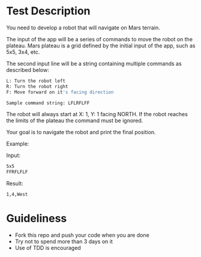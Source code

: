 # Test Description

You need to develop a robot that will navigate on Mars terrain.

The input of the app will be a series of commands to move the robot on the plateau.
Mars plateau is a grid defined by the initial input of the app, such as 5x5, 3x4, etc.

The second input line will be a string containing multiple commands as described below:

```bash
L: Turn the robot left
R: Turn the robot right
F: Move forward on it's facing direction
```
 
```bash
Sample command string: LFLRFLFF
```

The robot will always start at X: 1, Y: 1 facing NORTH.
If the robot reaches the limits of the plateau the command must be ignored.

Your goal is to navigate the robot and print the final position.

Example:

Input:

```bash
5x5
FFRFLFLF
```
 
Result:

```bash
1,4,West
```


# Guideliness

- Fork this repo and push your code when you are done
- Try not to spend more than 3 days on it
- Use of TDD is encouraged

